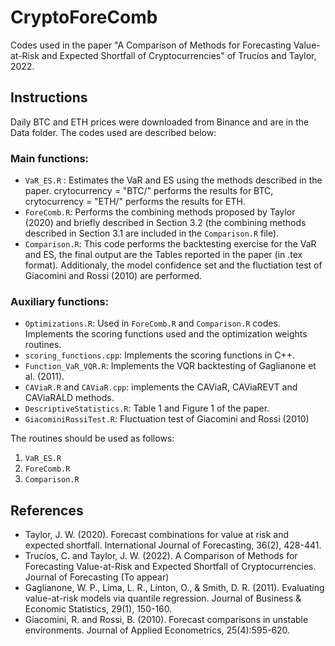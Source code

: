 # CryptoForeComb

Codes used in the paper "A Comparison of Methods for Forecasting Value-at-Risk and Expected Shortfall of Cryptocurrencies" of Trucíos and Taylor, 2022.

## Instructions

Daily BTC and ETH prices were downloaded from Binance and are in the Data folder. The codes used are described below:


### Main functions:

- `VaR_ES.R` : Estimates the VaR and ES using the methods described in the paper. crytocurrency = "BTC/" performs the results for BTC, crytocurrency = "ETH/" performs the results for ETH.
- `ForeComb.R`: Performs the combining methods proposed by Taylor (2020) and briefly described in Section 3.2 (the combining methods described in Section 3.1 are included in the `Comparison.R` file).
- `Comparison.R`: This code performs the backtesting exercise for the VaR and ES, the final output are the Tables reported in the paper (in .tex format). Additionaly, the model confidence set and the fluctiation test of Giacomini and Rossi (2010) are performed.


### Auxiliary functions:

- `Optimizations.R`: Used in `ForeComb.R` and `Comparison.R` codes. Implements the scoring functions used and the optimization weights routines.
- `scoring_functions.cpp`: Implements the scoring functions in C++.
- `Function_VaR_VQR.R`: Implements the VQR backtesting of Gaglianone et al. (2011).
- `CAViaR.R` and `CAViaR.cpp`: implements the CAViaR, CAViaREVT and CAViaRALD methods.
- `DescriptiveStatistics.R`: Table 1 and Figure 1 of the paper.
- `GiacominiRossiTest.R`: Fluctuation test of Giacomini and Rossi (2010)

The routines should be used as follows:

1. `VaR_ES.R`
2. `ForeComb.R`
3. `Comparison.R`


## References

- Taylor, J. W. (2020). Forecast combinations for value at risk and expected shortfall. International Journal of Forecasting, 36(2), 428-441.
- Trucíos, C. and Taylor, J. W. (2022). A Comparison of Methods for Forecasting Value-at-Risk and Expected Shortfall of Cryptocurrencies. Journal of Forecasting (To appear)
- Gaglianone, W. P., Lima, L. R., Linton, O., & Smith, D. R. (2011). Evaluating value-at-risk models via quantile regression. Journal of Business & Economic Statistics, 29(1), 150-160.
- Giacomini, R. and Rossi, B. (2010). Forecast comparisons in unstable environments. Journal of Applied
Econometrics, 25(4):595-620.
